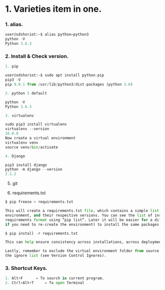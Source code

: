 # 1. Varieties item in one.


### 1. alias.
```python
user@sdshoriot:~$ alias python=python3
python -V
Python 3.6.3
```

### 2. Install & Check version.

```python
1. pip

user@sdshoriot:~$ sudo apt install python-pip
pip3 -V
pip 9.0.1 from /usr/lib/python3/dist-packages (python 3.6)
```
```python
2. python 3 default

python -V
Python 3.6.3
```
```python
3. virtualenv

sudo pip3 install virtualenv
virtualenv --version
16.0.0
Now create a virtual environment
virtualenv venv 
source venv/bin/activate
```
```python
4. Django

pip3 install django
python -m django --version
2.1.2 
```
5. git

6. requirements.txt
```python
$ pip freeze > requirements.txt

This will create a requirements.txt file, which contains a simple list of all the packages in the current 
environment, and their respective versions. You can see the list of installed packages without the 
requirements format using “pip list”. Later it will be easier for a different developer (or you, 
if you need to re-create the environment) to install the same packages using the same versions:

$ pip install -r requirements.txt

This can help ensure consistency across installations, across deployments, and across developers.

Lastly, remember to exclude the virtual environment folder from source control by adding it to 
the ignore list (see Version Control Ignores).

```



### 3. Shortcut Keys.
```python
1. Alt+F	  = To sourch in current program.
2. Ctrl+Alt+T     = To open Terminal
```